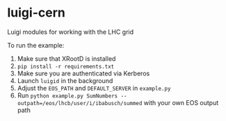 # luigi-cern
Luigi modules for working with the LHC grid

To run the example:
 1. Make sure that XRootD is installed
 2. `pip install -r requirements.txt`
 3. Make sure you are authenticated via Kerberos
 4. Launch `luigid` in the background
 5. Adjust the `EOS_PATH` and `DEFAULT_SERVER` in `example.py`
 6. Run `python example.py SumNumbers --outpath=/eos/lhcb/user/i/ibabusch/summed`
    with your own EOS output path

